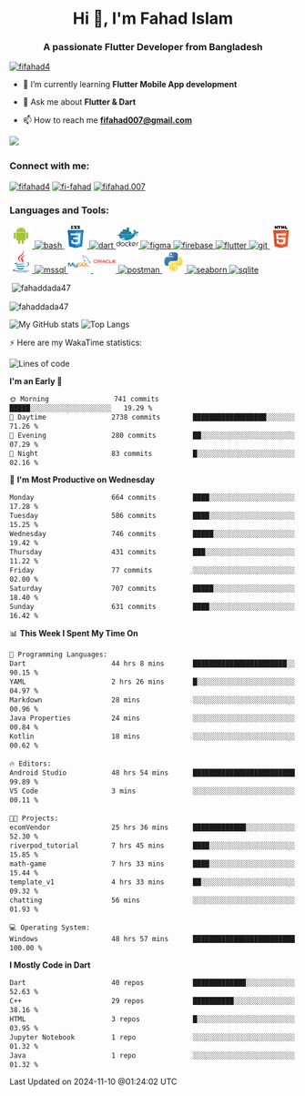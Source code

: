<h1 align="center">Hi 👋, I'm Fahad Islam</h1>
<h3 align="center">A passionate Flutter Developer from Bangladesh</h3>

<p align="left"> <a href="https://twitter.com/fifahad4" target="blank"><img src="https://img.shields.io/twitter/follow/fifahad4?logo=twitter&style=for-the-badge" alt="fifahad4" /></a> </p>

- 🌱 I’m currently learning **Flutter Mobile App development**

- 💬 Ask me about **Flutter & Dart**

- 📫 How to reach me **fifahad007@gmail.com**

![](https://komarev.com/ghpvc/?username=Fahaddada47&color=blueviolet&style=for-the-badge)

<h3 align="left">Connect with me:</h3>
<p align="left">
<a href="https://twitter.com/fifahad4" target="blank"><img align="center" src="https://raw.githubusercontent.com/rahuldkjain/github-profile-readme-generator/master/src/images/icons/Social/twitter.svg" alt="fifahad4" height="30" width="40" /></a>
<a href="https://linkedin.com/in/fi-fahad" target="blank"><img align="center" src="https://raw.githubusercontent.com/rahuldkjain/github-profile-readme-generator/master/src/images/icons/Social/linked-in-alt.svg" alt="fi-fahad" height="30" width="40" /></a>
<a href="https://fb.com/fifahad.007" target="blank"><img align="center" src="https://raw.githubusercontent.com/rahuldkjain/github-profile-readme-generator/master/src/images/icons/Social/facebook.svg" alt="fifahad.007" height="30" width="40" /></a>
</p>

<h3 align="left">Languages and Tools:</h3>
<p align="left"> <a href="https://developer.android.com" target="_blank" rel="noreferrer"> <img src="https://raw.githubusercontent.com/devicons/devicon/master/icons/android/android-original-wordmark.svg" alt="android" width="40" height="40"/> </a> <a href="https://www.gnu.org/software/bash/" target="_blank" rel="noreferrer"> <img src="https://www.vectorlogo.zone/logos/gnu_bash/gnu_bash-icon.svg" alt="bash" width="40" height="40"/> </a> <a href="https://www.w3schools.com/css/" target="_blank" rel="noreferrer"> <img src="https://raw.githubusercontent.com/devicons/devicon/master/icons/css3/css3-original-wordmark.svg" alt="css3" width="40" height="40"/> </a> <a href="https://dart.dev" target="_blank" rel="noreferrer"> <img src="https://www.vectorlogo.zone/logos/dartlang/dartlang-icon.svg" alt="dart" width="40" height="40"/> </a> <a href="https://www.docker.com/" target="_blank" rel="noreferrer"> <img src="https://raw.githubusercontent.com/devicons/devicon/master/icons/docker/docker-original-wordmark.svg" alt="docker" width="40" height="40"/> </a> <a href="https://www.figma.com/" target="_blank" rel="noreferrer"> <img src="https://www.vectorlogo.zone/logos/figma/figma-icon.svg" alt="figma" width="40" height="40"/> </a> <a href="https://firebase.google.com/" target="_blank" rel="noreferrer"> <img src="https://www.vectorlogo.zone/logos/firebase/firebase-icon.svg" alt="firebase" width="40" height="40"/> </a> <a href="https://flutter.dev" target="_blank" rel="noreferrer"> <img src="https://www.vectorlogo.zone/logos/flutterio/flutterio-icon.svg" alt="flutter" width="40" height="40"/> </a> <a href="https://git-scm.com/" target="_blank" rel="noreferrer"> <img src="https://www.vectorlogo.zone/logos/git-scm/git-scm-icon.svg" alt="git" width="40" height="40"/> </a> <a href="https://www.w3.org/html/" target="_blank" rel="noreferrer"> <img src="https://raw.githubusercontent.com/devicons/devicon/master/icons/html5/html5-original-wordmark.svg" alt="html5" width="40" height="40"/> </a> <a href="https://www.java.com" target="_blank" rel="noreferrer"> <img src="https://raw.githubusercontent.com/devicons/devicon/master/icons/java/java-original.svg" alt="java" width="40" height="40"/> </a> <a href="https://www.microsoft.com/en-us/sql-server" target="_blank" rel="noreferrer"> <img src="https://www.svgrepo.com/show/303229/microsoft-sql-server-logo.svg" alt="mssql" width="40" height="40"/> </a> <a href="https://www.mysql.com/" target="_blank" rel="noreferrer"> <img src="https://raw.githubusercontent.com/devicons/devicon/master/icons/mysql/mysql-original-wordmark.svg" alt="mysql" width="40" height="40"/> </a> <a href="https://www.oracle.com/" target="_blank" rel="noreferrer"> <img src="https://raw.githubusercontent.com/devicons/devicon/master/icons/oracle/oracle-original.svg" alt="oracle" width="40" height="40"/> </a> <a href="https://postman.com" target="_blank" rel="noreferrer"> <img src="https://www.vectorlogo.zone/logos/getpostman/getpostman-icon.svg" alt="postman" width="40" height="40"/> </a> <a href="https://www.python.org" target="_blank" rel="noreferrer"> <img src="https://raw.githubusercontent.com/devicons/devicon/master/icons/python/python-original.svg" alt="python" width="40" height="40"/> </a> <a href="https://seaborn.pydata.org/" target="_blank" rel="noreferrer"> <img src="https://seaborn.pydata.org/_images/logo-mark-lightbg.svg" alt="seaborn" width="40" height="40"/> </a> <a href="https://www.sqlite.org/" target="_blank" rel="noreferrer"> <img src="https://www.vectorlogo.zone/logos/sqlite/sqlite-icon.svg" alt="sqlite" width="40" height="40"/> </a> </p>

<p>&nbsp;<img align="center" src="https://github-readme-stats.vercel.app/api?username=fahaddada47&show_icons=true&locale=en" alt="fahaddada47" /></p>

<p><img align="center" src="https://github-readme-streak-stats.herokuapp.com/?user=fahaddada47&theme=dark" alt="fahaddada47" /></p>


![My GitHub stats](https://github-readme-stats.vercel.app/api?username=Fahaddada47&show_icons=true&theme=radical)
![Top Langs](https://github-readme-stats.vercel.app/api/top-langs/?username=Fahaddada47&layout=donut)


⚡ Here are my WakaTime statistics:

<!--START_SECTION:waka-->
![Lines of code](https://img.shields.io/badge/From%20Hello%20World%20I%27ve%20Written-1.4%20million%20lines%20of%20code-blue)

**I'm an Early 🐤** 

```text
🌞 Morning                741 commits         █████░░░░░░░░░░░░░░░░░░░░   19.29 % 
🌆 Daytime                2738 commits        ██████████████████░░░░░░░   71.26 % 
🌃 Evening                280 commits         ██░░░░░░░░░░░░░░░░░░░░░░░   07.29 % 
🌙 Night                  83 commits          █░░░░░░░░░░░░░░░░░░░░░░░░   02.16 % 
```
📅 **I'm Most Productive on Wednesday** 

```text
Monday                   664 commits         ████░░░░░░░░░░░░░░░░░░░░░   17.28 % 
Tuesday                  586 commits         ████░░░░░░░░░░░░░░░░░░░░░   15.25 % 
Wednesday                746 commits         █████░░░░░░░░░░░░░░░░░░░░   19.42 % 
Thursday                 431 commits         ███░░░░░░░░░░░░░░░░░░░░░░   11.22 % 
Friday                   77 commits          ░░░░░░░░░░░░░░░░░░░░░░░░░   02.00 % 
Saturday                 707 commits         █████░░░░░░░░░░░░░░░░░░░░   18.40 % 
Sunday                   631 commits         ████░░░░░░░░░░░░░░░░░░░░░   16.42 % 
```


📊 **This Week I Spent My Time On** 

```text
💬 Programming Languages: 
Dart                     44 hrs 8 mins       ███████████████████████░░   90.15 % 
YAML                     2 hrs 26 mins       █░░░░░░░░░░░░░░░░░░░░░░░░   04.97 % 
Markdown                 28 mins             ░░░░░░░░░░░░░░░░░░░░░░░░░   00.96 % 
Java Properties          24 mins             ░░░░░░░░░░░░░░░░░░░░░░░░░   00.84 % 
Kotlin                   18 mins             ░░░░░░░░░░░░░░░░░░░░░░░░░   00.62 % 

🔥 Editors: 
Android Studio           48 hrs 54 mins      █████████████████████████   99.89 % 
VS Code                  3 mins              ░░░░░░░░░░░░░░░░░░░░░░░░░   00.11 % 

🐱‍💻 Projects: 
ecomVendor               25 hrs 36 mins      █████████████░░░░░░░░░░░░   52.30 % 
riverpod_tutorial        7 hrs 45 mins       ████░░░░░░░░░░░░░░░░░░░░░   15.85 % 
math-game                7 hrs 33 mins       ████░░░░░░░░░░░░░░░░░░░░░   15.44 % 
template_v1              4 hrs 33 mins       ██░░░░░░░░░░░░░░░░░░░░░░░   09.32 % 
chatting                 56 mins             ░░░░░░░░░░░░░░░░░░░░░░░░░   01.93 % 

💻 Operating System: 
Windows                  48 hrs 57 mins      █████████████████████████   100.00 % 
```

**I Mostly Code in Dart** 

```text
Dart                     40 repos            █████████████░░░░░░░░░░░░   52.63 % 
C++                      29 repos            ██████████░░░░░░░░░░░░░░░   38.16 % 
HTML                     3 repos             █░░░░░░░░░░░░░░░░░░░░░░░░   03.95 % 
Jupyter Notebook         1 repo              ░░░░░░░░░░░░░░░░░░░░░░░░░   01.32 % 
Java                     1 repo              ░░░░░░░░░░░░░░░░░░░░░░░░░   01.32 % 
```




 Last Updated on 2024-11-10 @01:24:02 UTC
<!--END_SECTION:waka-->
